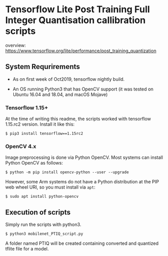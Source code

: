 # Tensorflow Lite Post Training Full Integer Quantisation callibration scripts

overview:
https://www.tensorflow.org/lite/performance/post_training_quantization

## System Requrirements

* As on first week of Oct2019, tensorflow nightly build.

* An OS running Python3 that has OpenCV support (it was tested on Ubuntu 16.04 and 18.04, and macOS Mojave)

### Tensorflow 1.15+
At the time of writing this readme, the scripts worked with tensorflow 1.15.rc2 version.
Install it like this:
~~~
$ pip3 install tensorflow==1.15rc2
~~~

### OpenCV 4.x

Image preprocessing is done via Python OpenCV. Most systems can install Python OpenCV as follows:

~~~
$ python -m pip install opencv-python --user --upgrade
~~~

However, some Arm systems do not have a Python distribution at the PIP web wheel URI, so you must install via `apt`:

~~~
$ sudo apt install python-opencv
~~~

## Execution of scripts
Simply run the scripts with python3.
~~~
$ python3 mobilenet_PTIQ_script.py
~~~
A folder named PTIQ will be created containing converted and quantized tflite file for a model. 


